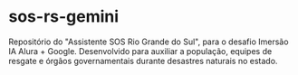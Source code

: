 # sos-rs-gemini
Repositório do "Assistente SOS Rio Grande do Sul", para o desafio Imersão IA Alura + Google. Desenvolvido para auxiliar a população, equipes de resgate e órgãos governamentais durante desastres naturais no estado.
